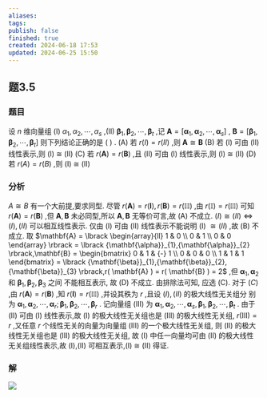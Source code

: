```yaml
---
aliases: 
tags: 
publish: false
finished: true
created: 2024-06-18 17:53
updated: 2024-06-25 15:50
---
```

## 题3.5
### 题目
设 $n$ 维向量组 (I) ${\alpha }_{1},{\alpha }_{2},\cdots ,{\alpha }_{s}$ ,(II) ${\mathbf{\beta }}_{1},{\mathbf{\beta }}_{2},\cdots ,{\mathbf{\beta }}_{t}$ ,记 $\mathbf{A} = \lbrack  {{\mathbf{\alpha }}_{1},{\mathbf{\alpha }}_{2},\cdots ,{\mathbf{\alpha }}_{s}}\rbrack$ , $\mathbf{B} = \lbrack  {{\mathbf{\beta }}_{1},{\mathbf{\beta }}_{2},\cdots ,{\mathbf{\beta }}_{t}}\rbrack$ 则下列结论正确的是 ( ) .
(A) 若 $r( I)  = r( {II})$ ,则 $\mathbf{A} \cong  \mathbf{B}$
(B) 若 (I) 可由 (II) 线性表示,则 (I) $\cong$ (II)
(C) 若 $r( \mathbf{A})  = r( \mathbf{B})$ ,且 (II) 可由 (I) 线性表示,则 (I) $\cong$ (II)
(D) 若 $r( A)  = r( B)$ ,则 (I) $\cong$ (II)
### 分析
$A {\cong} B$ 有一个大前提,要求同型. 尽管 $r( \mathbf{A} ) = r( \mathbf{I} ),r( \mathbf{B} ) = r( \mathbb{II} )$ ,由 $r( \mathbb{I} ) = r( \mathbb{II} )$ 可知 $r( \mathbf{A} ) = r( \mathbf{B} )$ ,但 $\mathbf{A},\mathbf{B}$ 未必同型,所以 $\mathbf{A},\mathbf{B}$ 无等价可言,故 (A) 不成立.
$(I) {\cong} (II) {\Leftrightarrow} (I),(II)$ 可以相互线性表示. 仅由 (I) 可由 (II) 线性表示不能说明 (I) ${\cong} (II)$ ,故 (B) 不成立.
取 $\mathbf{A} = \lbrack \begin{array}{ll} 1 & 0 \\ 0 & 1 \\ 0 & 0 \end{array} \rbrack = \lbrack {\mathbf{\alpha}}_{1},{\mathbf{\alpha}}_{2} \rbrack,\mathbf{B} = \begin{bmatrix} 0 & 1 & {-} 1 \\ 0 & 0 & 0 \\ 1 & 1 & 1 \end{bmatrix} = \lbrack {\mathbf{\beta}}_{1},{\mathbf{\beta}}_{2},{\mathbf{\beta}}_{3} \rbrack,r( \mathbf{A} ) = r( \mathbf{B} ) = 2$ ,但 ${\mathbf{\alpha}}_{1},{\mathbf{\alpha}}_{2}$ 和 ${\mathbf{\beta}}_{1},{\mathbf{\beta}}_{2},{\mathbf{\beta}}_{3}$ 之间
不能相互表示, 故 (D) 不成立.
由排除法可知, 应选 (C).
对于 $(C)$ ,由 $r( \mathbf{A} ) = r( \mathbf{B} )$ ,知 $r( \mathbf{I} ) = r( \mathbb{II} )$ ,并设其秩为 $r$ ,且设 $( I ),( II )$ 的极大线性无关组分 别为 ${\mathbf{\alpha}}_{1},{\mathbf{\alpha}}_{2},{\cdots},{\mathbf{\alpha}}_{r};{\mathbf{\beta}}_{1},{\mathbf{\beta}}_{2},{\cdots},{\mathbf{\beta}}_{r}$ .
记向量组 (III) 为 ${\mathbf{\alpha}}_{1},{\mathbf{\alpha}}_{2},{\cdots},{\mathbf{\alpha}}_{s},{\mathbf{\beta}}_{1},{\mathbf{\beta}}_{2},{\cdots},{\mathbf{\beta}}_{t}$ . 由于 (II) 可由 (I) 线性表示,故 (I) 的极大线性无关组也是 (III) 的极大线性无关组, $r( \text{III} ) = r$ ,又任意 $r$ 个线性无关的向量为向量组 (III) 的一个极大线性无关组, 则 (II) 的极大线性无关组也是 (III) 的极大线性无关组, 故 (I) 中任一向量均可由 (II) 的极大线性无关组线性表示,故 (I),(II) 可相互表示,(I) ${\cong}$ (II) 得证.
### 解
![](https://img.hwenyi.live/202409060159152.webp)
